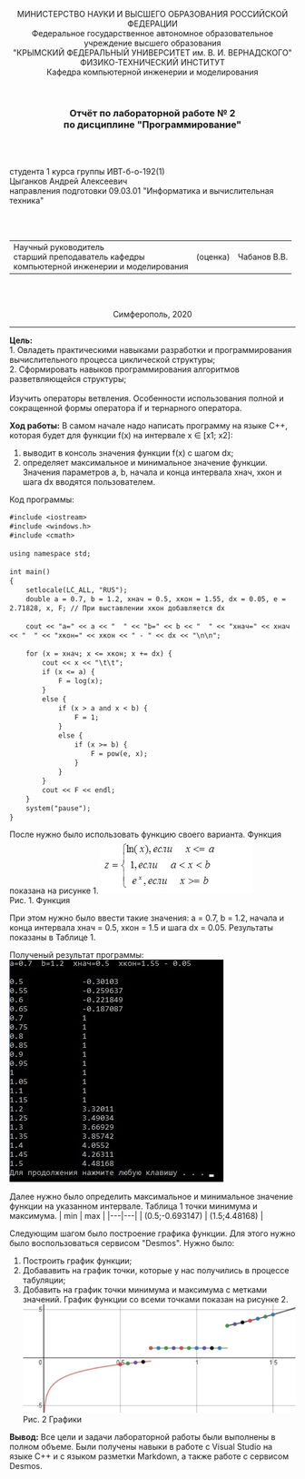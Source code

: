 ﻿<p align="center">МИНИСТЕРСТВО НАУКИ  И ВЫСШЕГО ОБРАЗОВАНИЯ РОССИЙСКОЙ ФЕДЕРАЦИИ<br>
Федеральное государственное автономное образовательное учреждение высшего образования<br>
"КРЫМСКИЙ ФЕДЕРАЛЬНЫЙ УНИВЕРСИТЕТ им. В. И. ВЕРНАДСКОГО"<br>
ФИЗИКО-ТЕХНИЧЕСКИЙ ИНСТИТУТ<br>
Кафедра компьютерной инженерии и моделирования</p>
<br>
<h3 align="center">Отчёт по лабораторной работе № 2<br> по дисциплине "Программирование"</h3>
<br><br>
<p>студента 1 курса группы ИВТ-б-о-192(1)<br>
Цыганков Андрей Алексеевич<br>
направления подготовки 09.03.01 "Информатика и вычислительная техника"</p>
<br><br>
<table>
<tr><td>Научный руководитель<br> старший преподаватель кафедры<br> компьютерной инженерии и моделирования</td>
<td>(оценка)</td>
<td>Чабанов В.В.</td>
</tr>
</table>
<br><br>
<p align="center">Симферополь, 2020</p>
<hr>

**Цель:**  <br> 1. Овладеть практическими навыками разработки и программирования вычислительного процесса циклической структуры;<br>
2. Сформировать навыков программирования алгоритмов разветвляющейся структуры;<br>
<br>Изучить операторы ветвления. Особенности использования полной и сокращенной формы оператора if и тернарного оператора.<br>



**Ход работы:**
В самом начале надо написать программу на языке С++, которая будет для функции f(x) на интервале x ∈ [х1; x2]:

1. выводит в консоль значения функции f(x) с шагом dx;
2. определяет максимальное и минимальное значение функции.
Значения параметров a, b, начала и конца интервала хнач, xкон и шага dx вводятся пользователем.<br>

Код программы:
```
#include <iostream>
#include <windows.h>
#include <cmath>

using namespace std;

int main()
{
	setlocale(LC_ALL, "RUS");
	double a = 0.7, b = 1.2, xнач = 0.5, xкон = 1.55, dx = 0.05, e = 2.71828, x, F; // При выставлении xкон добавляется dx

	cout << "a=" << a << "  " << "b=" << b << "  " << "xнач=" << xнач << "  " << "xкон=" << xкон << " - " << dx << "\n\n";

	for (x = xнач; x <= xкон; x += dx) {
		cout << x << "\t\t";
		if (x <= a) {
			F = log(x);
		}
		else {
			if (x > a and x < b) {
				F = 1;
			}
			else {
				if (x >= b) {
					F = pow(e, x);
				}
			}
		}
		cout << F << endl;
	}
	system("pause");
}
```

После нужно было использовать функцию своего варианта. Функция показана на рисунке 1.
![](https://github.com/Kolovrat2405/Laba/blob/master/2/1.jpg)<br/>
Рис. 1. Функция

При этом нужно было ввести такие значения: a = 0.7, b = 1.2, начала и конца интервала хнач = 0.5, xкон = 1.5 и шага dx = 0.05. Результаты показаны в Таблице 1.

Полученый результат программы:
![](https://github.com/Kolovrat2405/Laba/blob/master/2/4.jpg)<br/>

Далее нужно было определить максимальное и минимальное значение функции на указанном интервале.
Таблица 1 точки минимума и максимума.
| min  | max  |
|---|---|
| (0.5;-0.693147)  | (1.5;4.48168)   |





Следующим шагом было построение графика функции. Для этого нужно было воспользоваться сервисом "Desmos". Нужно было:

1. Построить график функции;
2. Добававить на график точки, которые у нас получились в процессе табуляции;
3. Добавить на график точки минимума и максимума с метками значений.
График функции со всеми точками показан на рисунке 2.
![](https://github.com/Kolovrat2405/Laba/blob/master/2/5.jpg)<br/>
Рис. 2 Графики

**Вывод:** Все цели и задачи лабораторной работы были выполнены в полном объеме. Были получены навыки в работе с Visual Studio на языке C++ и с языком разметки Markdown, а также работе с сервисом Desmos.